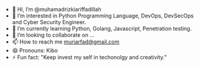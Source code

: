 - 👋 Hi, I’m @muhamadrizkiariffadillah
- 👀 I’m interested in Python Programming Language, DevOps, DevSecOps and Cyber Security Engineer.
- 🌱 I’m currently learning Python, Golang, Javascript, Penetration testing.
- 💞️ I’m looking to collaborate on ...
- 📫 How to reach me muriarfad@gmail.com
- 😄 Pronouns: Kibo
- ⚡ Fun fact: "Keep invest my self in techonolgy and creativity."

<!---
muhamadrizkiariffadillah/muhamadrizkiariffadillah is a ✨ special ✨ repository because its `README.md` (this file) appears on your GitHub profile.
You can click the Preview link to take a look at your changes.
--->
